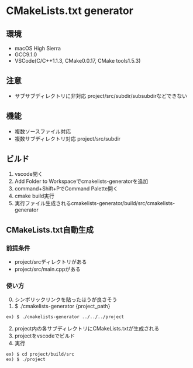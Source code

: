 # CMakeLists.txt generator

## 環境
- macOS High Sierra
- GCC9.1.0
- VSCode(C/C++1.1.3, CMake0.0.17, CMake tools1.5.3)

## 注意
- サブサブディレクトリに非対応
project/src/subdir/subsubdirなどできない

## 機能
- 複数ソースファイル対応
- 複数サブディレクトリ対応 project/src/subdir

## ビルド
1. vscode開く
2. Add Folder to Workspaceでcmakelists-generatorを追加
3. command+Shift+PでCommand Palette開く
4. cmake build実行
5. 実行ファイル生成されるcmakelists-generator/build/src/cmakelists-generator

## CMakeLists.txt自動生成
### 前提条件
- project/srcディレクトリがある
- project/src/main.cppがある
### 使い方
0. シンボリックリンクを貼ったほうが良さそう
1. $ ./cmakelists-generator {project_path}  
```
ex) $ ./cmakelists-generator ../../../project
```  
2. project内の各サブディレクトリにCMakeLists.txtが生成される
3. projectをvscodeでビルド
4. 実行
```
ex) $ cd project/build/src
ex) $ ./project
```
